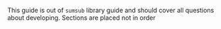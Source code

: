 This guide is out of `sumsub` library guide and should cover all questions about developing. Sections are placed not in order
